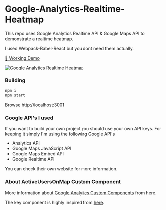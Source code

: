 # Google-Analytics-Realtime-Heatmap

This repo uses Google Analytics Realtime API & Google Maps API to demonstrate a realtime heatmap.

I used Webpack-Babel-React but you dont need them actually.

[🦄 Working Demo](http://ogpoyraz.com/google-analytics-realtime-heatmap)

![Google Analytics Realtime Heatmap](http://ogpoyraz.com/images/ga-realtime-heatmap-demo.gif)

### Building

```bash
npm i
npm start
```
Browse http://localhost:3001

### Google API's I used

If you want to build your own project you should use your own API keys. For keeping it simply I'm using the following Google API's

* Analytics API
* Google Maps JavaScript API
* Google Maps Embed API
* Google Realtime API

You can check their own website for more information.

### About ActiveUsersOnMap Custom Component

More information about [Google Analytics Custom Components](https://developers.google.com/analytics/devguides/reporting/embed/v1/custom-components) from here. 

The key component is highly inspired from [here](https://github.com/googleanalytics/ga-dev-tools/blob/master/src/javascript/embed-api/components/active-users.js).
